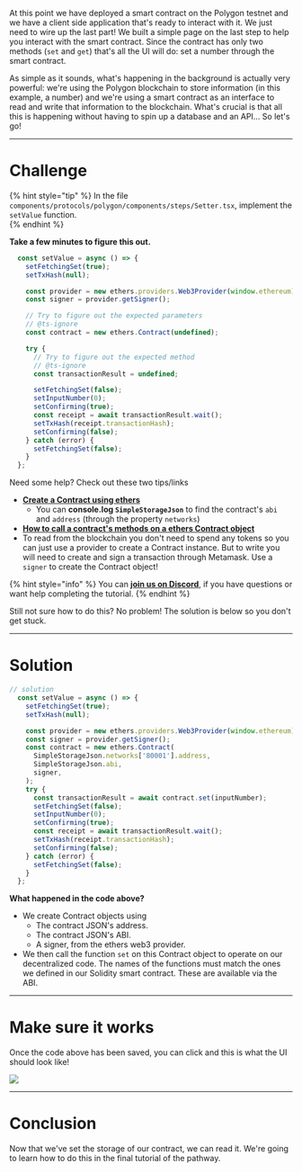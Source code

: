 At this point we have deployed a smart contract on the Polygon testnet and we have a client side application that's ready to interact with it. We just need to wire up the last part! We built a simple page on the last step to help you interact with the smart contract. Since the contract has only two methods (`set` and `get`) that's all the UI will do: set a number through the smart contract.

As simple as it sounds, what's happening in the background is actually very powerful: we're using the Polygon blockchain to store information (in this example, a number) and we're using a smart contract as an interface to read and write that information to the blockchain. What's crucial is that all this is happening without having to spin up a database and an API... So let's go!

-------------------------------------

# Challenge

{% hint style="tip" %}
In the file `components/protocols/polygon/components/steps/Setter.tsx`, implement the `setValue` function.    
{% endhint %}

**Take a few minutes to figure this out.**

```typescript
  const setValue = async () => {
    setFetchingSet(true);
    setTxHash(null);

    const provider = new ethers.providers.Web3Provider(window.ethereum);
    const signer = provider.getSigner();

    // Try to figure out the expected parameters
    // @ts-ignore
    const contract = new ethers.Contract(undefined);

    try {
      // Try to figure out the expected method
      // @ts-ignore
      const transactionResult = undefined;

      setFetchingSet(false);
      setInputNumber(0);
      setConfirming(true);
      const receipt = await transactionResult.wait();
      setTxHash(receipt.transactionHash);
      setConfirming(false);
    } catch (error) {
      setFetchingSet(false);
    }
  };
```


Need some help? Check out these two tips/links  
* [**Create a Contract using ethers**](https://docs.ethers.io/v5/api/contract/contract/#Contract--creating) 
	* You can **console.log `SimpleStorageJson`** to find the contract's `abi` and `address` (through the property `networks`)  
* [**How to call a contract's methods on a ethers Contract object**](https://docs.ethers.io/v5/api/contract/contract/#Contract-functionsCall)  
* To read from the blockchain you don't need to spend any tokens so you can just use a provider to create a Contract instance. But to write you will need to create and sign a transaction through Metamask. Use a `signer` to create the Contract object!

{% hint style="info" %}
You can [**join us on Discord**](https://discord.gg/fszyM7K), if you have questions or want help completing the tutorial.
{% endhint %}

Still not sure how to do this? No problem! The solution is below so you don't get stuck.

-------------------------------------

# Solution

```typescript
// solution
  const setValue = async () => {
    setFetchingSet(true);
    setTxHash(null);

    const provider = new ethers.providers.Web3Provider(window.ethereum);
    const signer = provider.getSigner();
    const contract = new ethers.Contract(
      SimpleStorageJson.networks['80001'].address,
      SimpleStorageJson.abi,
      signer,
    );
    try {
      const transactionResult = await contract.set(inputNumber);
      setFetchingSet(false);
      setInputNumber(0);
      setConfirming(true);
      const receipt = await transactionResult.wait();
      setTxHash(receipt.transactionHash);
      setConfirming(false);
    } catch (error) {
      setFetchingSet(false);
    }
  };
```

**What happened in the code above?**

* We create Contract objects using
  * The contract JSON's address.
  * The contract JSON's ABI.
  * A signer, from the ethers web3 provider.
* We then call the function `set` on this Contract object to operate on our decentralized code. The names of the functions must match the ones we defined in our Solidity smart contract. These are available via the ABI.

-----------------------------

# Make sure it works

Once the code above has been saved, you can click and this is what the UI should look like!

![](../../../.gitbook/assets/pathways/polygon/polygon-setter.gif)

-------------------------------------

# Conclusion

Now that we've set the storage of our contract, we can read it. We're going to learn how to do this in the final tutorial of the pathway.
